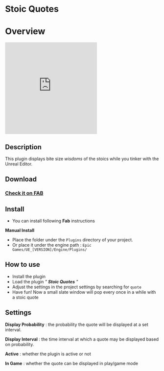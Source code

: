 # Stoic Quotes 

# Overview

<iframe width="300" height="300" src="https://www.youtube.com/embed/MIx0GV4ToFo" frameborder="0" allow="accelerometer; encrypted-media; picture-in-picture" allowfullscreen></iframe>

## Description

This plugin displays bite size *wisdoms* of the stoics while you tinker with the Unreal Editor.

## Download

### [Check it on FAB](https://www.fab.com/listings/4e9565f4-5f17-4fcb-b447-ae1a0a9c2fff)

## Install 

- You can install following **Fab** instructions

**Manual Install**
- Place the folder under the `Plugins` directory of your project.
- Or place it under the engine path : `Epic Games/UE_[VERSION]/Engine/Plugins/`
## How to use 

- Install the plugin
- Load the plugin *" **Stoic Quotes** "*
- Adjust the settings in the project settings by searching for `quote`
- Have fun! Now a small slate window will pop every once in a while with a stoic quote

## Settings 

**Display Probability** : the probability the quote will be displayed at a set interval.

**Display Interval** :  the time interval at which a quote may be displayed based on probability. 

**Active** : whether the plugin is active or not

**In Game** : whether the quote can be displayed in play/game mode
